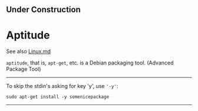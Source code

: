
## Under Construction

# Aptitude

See also [Linux.md](Linux.md)


```aptitude```, that is, ```apt-get```, etc. is a Debian packaging tool.
 (Advanced Package Tool)

---

To skip the stdin's asking for key 'y', use ```'-y'```:

    sudo apt-get install -y somenicepackage
    
---
    
